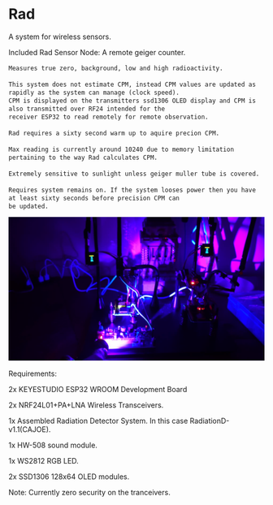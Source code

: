 # Rad

A system for wireless sensors.

Included Rad Sensor Node:
    A remote geiger counter.
    
    Measures true zero, background, low and high radioactivity.
    
    This system does not estimate CPM, instead CPM values are updated as rapidly as the system can manage (clock speed).
    CPM is displayed on the transmitters ssd1306 OLED display and CPM is also transmitted over RF24 intended for the
    receiver ESP32 to read remotely for remote observation.
    
    Rad requires a sixty second warm up to aquire precion CPM.
    
    Max reading is currently around 10240 due to memory limitation pertaining to the way Rad calculates CPM.
    
    Extremely sensitive to sunlight unless geiger muller tube is covered. 
    
    Requires system remains on. If the system looses power then you have at least sixty seconds before precision CPM can
    be updated.


![plot](./resources/Rad.jpg)


Requirements:

2x KEYESTUDIO ESP32 WROOM Development Board

2x NRF24L01+PA+LNA Wireless Transceivers.

1x Assembled Radiation Detector System. In this case RadiationD-v1.1(CAJOE).

1x HW-508 sound module.

1x WS2812 RGB LED.

2x SSD1306 128x64 OLED modules.


Note: Currently zero security on the tranceivers.
